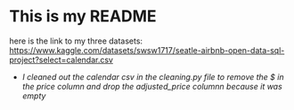 # This is my README
here is the link to my three datasets: https://www.kaggle.com/datasets/swsw1717/seatle-airbnb-open-data-sql-project?select=calendar.csv
* *I cleaned out the calendar csv in the cleaning.py file to remove the $ in the price column and drop the adjusted_price columnn because it was empty*